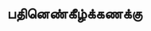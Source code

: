 ---
layout: tagpage
title: "பதினெண்கீழ்க்கணக்கு"
tag: பதினெண்கீழ்க்கணக்கு
description: "பதினெண்கீழ்க்கணக்கு தொடர்புடைய நூல்கள்/கட்டுரைகள்"
robots: noindex
---